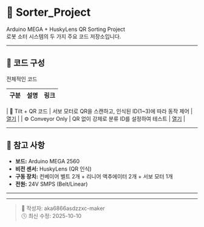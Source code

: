 # 🚀 Sorter_Project

Arduino MEGA + HuskyLens QR Sorting Project  
로봇 소터 시스템의 두 가지 주요 코드 저장소입니다.  

---

## 📂 코드 구성

전체적인 코드

| 구분 | 설명 | 링크 |
|------|------|------|


| 🎯 Tilt + QR 코드 | 서보 모터로 QR을 스캔하고, 인식된 ID(1~3)에 따라 동작 제어 | [열기](./tilt_qr/tilt_qr.ino) |
| ⚙️ Conveyor Only | QR 없이 강제로 분류 ID를 설정하여 테스트 | [열기](./conveyor_only/conveyor_only.ino) |

---

## 🧠 참고 사항
- **보드:** Arduino MEGA 2560  
- **비전 센서:** HuskyLens (QR 인식)  
- **구동 장치:** 컨베이어 벨트 2개 + 리니어 액추에이터 2개 + 서보 모터 1개  
- **전원:** 24V SMPS (Belt/Linear) 

---

---

> 🔗 작성자: aka6866asdzzxc-maker  
> 🕓 최신 수정: 2025-10-10
